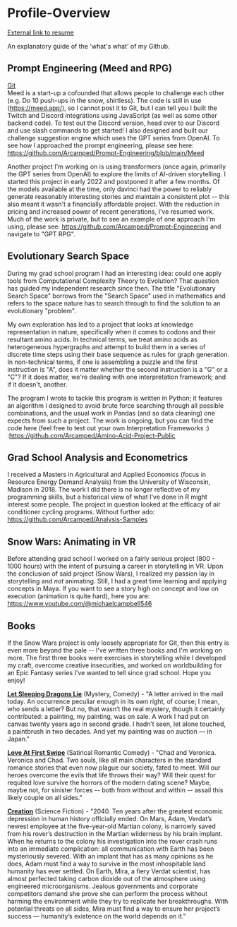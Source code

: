 # Profile-Overview
[External link to resume](https://docs.google.com/document/d/1nV2na3xW5m9lrbahLuqDkc9pNWoAXt7rdUYqxXBBlkY/edit?usp=sharing)


An explanatory guide of the 'what's what' of my Github.

## Prompt Engineering (Meed and RPG) ##
[Git](https://github.com/Arcamped/Prompt-Engineering)  
Meed is a start-up a cofounded that allows people to challenge each other (e.g. Do 10 push-ups in the snow, shirtless). The code is still in use (https://meed.app/), so I cannot post it to Git, but I can tell you I built the Twitch and Discord integrations using JavaScript (as well as some other backend code). To test out the Discord version, head over to our Discord and use slash commands to get started! I also designed and built our challenge suggestion engine which uses the GPT series from OpenAI. To see how I approached the prompt engineering, please see here: https://github.com/Arcamped/Prompt-Engineering/blob/main/Meed

Another project I'm working on is using transformers (once again, primarily the GPT series from OpenAI) to explore the limits of AI-driven storytelling. I started this project in early 2022 and postponed it after a few months. Of the models available at the time, only davinci had the power to reliably generate reasonably interesting stories and maintain a consistent plot -- this also meant it wasn't a financially affordable project. With the reduction in pricing and increased power of recent generations, I've resumed work. Much of the work is private, but to see an example of one approach I'm using, please see: https://github.com/Arcamped/Prompt-Engineering and navigate to "GPT RPG".

## Evolutionary Search Space ##

During my grad school program I had an interesting idea: could one apply tools from Computational Complexity Theory to Evolution? That question has guided my independent research since then. The title "Evolutionary Search Space" borrows from the "Search Space" used in mathematics and refers to the space nature has to search through to find the solution to an evolutionary "problem".

My own exploration has led to a project that looks at knowledge representation in nature, specifically when it comes to codons and their resultant amino acids. In technical terms, we treat amino acids as heterogeneous hypergraphs and attempt to build them in a series of discrete time steps using their base sequence as rules for graph generation. In non-technical terms, if one is assembling a puzzle and the first instruction is "A", does it matter whether the second instruction is a "G" or a "C"? If it does matter, we're dealing with one interpretation framework; and if it doesn't, another.

The program I wrote to tackle this program is written in Python; it features an algorithm I designed to avoid brute force searching through all possible combinations, and the usual work in Pandas (and so data cleaning) one expects from such a project. The work is ongoing, but you can find the code here (feel free to test out your own Interpretation Frameworks :) :https://github.com/Arcamped/Amino-Acid-Project-Public

## Grad School Analysis and Econometrics ##
I received a Masters in Agricultural and Applied Economics (focus in Resource Energy Demand Analysis) from the University of Wisconsin, Madison in 2018.
The work I did there is no longer reflective of my programming skills, but a historical view of what I've done in R might interest some people. The project in question looked at the efficacy of air conditioner cycling programs. Without further ado: https://github.com/Arcamped/Analysis-Samples     

## Snow Wars: Animating in VR ##

Before attending grad school I worked on a fairly serious project (800 - 1000 hours) with the intent of pursuing a career in storytelling in VR. Upon the conclusion of said project (Snow Wars), I realized my passion lay in storytelling and *not* animating. Still, I had a great time learning and applying concepts in Maya. If you want to see a story high on concept and low on execution (animation is quite hard), here you are: https://www.youtube.com/@michaelcampbell546

## Books ##

If the Snow Wars project is only loosely appropriate for Git, then this entry is even more beyond the pale -- I've written three books and I'm working on more. The first three books were exercises in storytelling while I developed my craft, overcome creative insecurities, and worked on worldbuilding for an Epic Fantasy series I've wanted to tell since grad school. Hope you enjoy!

[**Let Sleeping Dragons Lie**](https://www.amazon.com/Let-Sleeping-Dragons-Michael-Campbell-ebook/dp/B09HGJFWPQ/ref[…]=michael+campbell+let+sleeping+dragons+lie%2Caps%2C162&sr=8-1) (Mystery, Comedy) - "A letter arrived in the mail today. An occurrence peculiar enough in its own right, of course; I mean, who sends a letter? But no, that wasn’t the real mystery, though it certainly contributed: a painting, my painting, was on sale. A work I had put on canvas twenty years ago in second grade. I hadn’t seen, let alone touched, a paintbrush in two decades. And yet my painting was on auction — in Japan." 

[**Love At First Swipe**](https://www.amazon.com/Love-First-Swipe-Michael-Campbell-ebook/dp/B087JMRKV5/ref=sr_[…]refix=michael+campbell+love+at+first+swipe%2Caps%2C143&sr=8-1) (Satirical Romantic Comedy) - "Chad and Veronica. Veronica and Chad. Two souls, like all main characters in the standard romance stories that even now plague our society, fated to meet. Will our heroes overcome the evils that life throws their way? Will their quest for requited love survive the horrors of the modern dating scene? Maybe, maybe not, for sinister forces -- both from without and within -- assail this likely couple on all sides."

[**Creation**](https://www.amazon.com/Creation-Michael-Campbell-ebook/dp/B07Q76YCCG/ref=sr_1_1?crid=GPMH193AWHUH&keywords=Michael+Campbell+creation&qid=1678159505&sprefix=michael+campbell+creation%2Caps%2C139&sr=8-1) (Science Fiction) - "2040. Ten years after the greatest economic depression in human history officially ended. On Mars, Adam, Verdat’s newest employee at the five-year-old Martian colony, is narrowly saved from his rover’s destruction in the Martian wilderness by his brain implant. When he returns to the colony his investigation into the rover crash runs into an immediate complication: all communication with Earth has been mysteriously severed. With an implant that has as many opinions as he does, Adam must find a way to survive in the most inhospitable land humanity has ever settled. On Earth, Mira, a fiery Verdat scientist, has almost perfected taking carbon dioxide out of the atmosphere using engineered microorganisms. Jealous governments and corporate competitors demand she prove she can perform the process without harming the environment while they try to replicate her breakthroughs. With potential threats on all sides, Mira must find a way to ensure her project’s success — humanity’s existence on the world depends on it."
